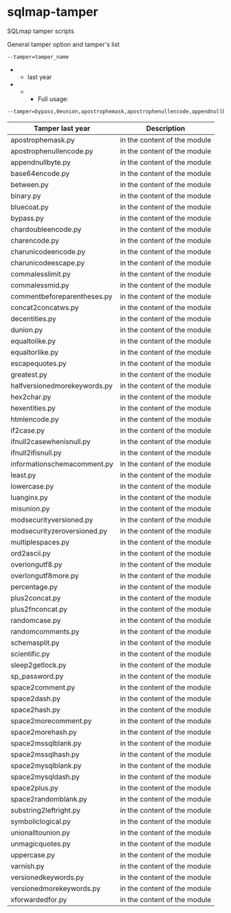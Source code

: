 # sqlmap-tamper
SQLmap tamper scripts 


General tamper option and tamper's list
```
--tamper=tamper_name
```
- - last year
- - - Full usage:

```bash
--tamper=bypass,0eunion,apostrophemask,apostrophenullencode,appendnullbyte,base64encode,between,binary,bluecoat,chardoubleencode,charencode,charunicodeencode,charunicodeescape,commalesslimit,commentbeforeparentheses,concat2concatws,decentities,dunion,equaltolike,equaltorlike,escapequotes,greatest,halfversionedmorekeywords,hex2char,hexentities,htmlencode,if2case,ifnull2casewhenisnull,ifnull2ifisnull,informationschemacomment,least,lowercase,luanginx,misunion,modsecurityversioned,modsecurityzeroversioned,multiplespaces,ord2ascii,overlongutf8,overlongutf8more,percentage,plus2concat,plus2fnconcat,randomcase,randomcomments,schemasplit,scientific,sleep2getlock,sp_password,space2comment,space2dash,space2hash,space2morecomment,space2morehash,space2mssqlblank,space2mssqlhash,space2mysqlblank,space2mysqldash,space2plus,space2randomblank,substring2leftright,symboliclogical,unionalltounion,unmagicquotes,uppercase,varnish,versionedkeywords,versionedmorekeywords,xforwardedfor
```

| Tamper last year | Description |
| --- | --- |
|apostrophemask.py | in the content of the module |
|apostrophenullencode.py | in the content of the module |
|appendnullbyte.py | in the content of the module |
|base64encode.py | in the content of the module |
|between.py | in the content of the module |
|binary.py | in the content of the module |
|bluecoat.py | in the content of the module |
|bypass.py | in the content of the module |
|chardoubleencode.py | in the content of the module |
|charencode.py | in the content of the module |
|charunicodeencode.py | in the content of the module |
|charunicodeescape.py | in the content of the module |
|commalesslimit.py | in the content of the module |
|commalessmid.py | in the content of the module |
|commentbeforeparentheses.py | in the content of the module |
|concat2concatws.py | in the content of the module |
|decentities.py | in the content of the module |
|dunion.py | in the content of the module |
|equaltolike.py | in the content of the module |
|equaltorlike.py | in the content of the module |
|escapequotes.py | in the content of the module |
|greatest.py | in the content of the module |
|halfversionedmorekeywords.py | in the content of the module |
|hex2char.py | in the content of the module |
|hexentities.py | in the content of the module |
|htmlencode.py | in the content of the module |
|if2case.py | in the content of the module |
|ifnull2casewhenisnull.py | in the content of the module |
|ifnull2ifisnull.py | in the content of the module |
|informationschemacomment.py | in the content of the module |
|least.py | in the content of the module |
|lowercase.py | in the content of the module |
|luanginx.py | in the content of the module |
|misunion.py | in the content of the module |
|modsecurityversioned.py | in the content of the module |
|modsecurityzeroversioned.py | in the content of the module |
|multiplespaces.py | in the content of the module |
|ord2ascii.py | in the content of the module |
|overlongutf8.py | in the content of the module |
|overlongutf8more.py | in the content of the module |
|percentage.py | in the content of the module |
|plus2concat.py | in the content of the module |
|plus2fnconcat.py | in the content of the module |
|randomcase.py | in the content of the module |
|randomcomments.py | in the content of the module |
|schemasplit.py | in the content of the module |
|scientific.py | in the content of the module |
|sleep2getlock.py | in the content of the module |
|sp_password.py | in the content of the module |
|space2comment.py | in the content of the module |
|space2dash.py | in the content of the module |
|space2hash.py | in the content of the module |
|space2morecomment.py | in the content of the module |
|space2morehash.py | in the content of the module |
|space2mssqlblank.py | in the content of the module |
|space2mssqlhash.py | in the content of the module | 
|space2mysqlblank.py | in the content of the module |
|space2mysqldash.py | in the content of the module |
|space2plus.py | in the content of the module |
|space2randomblank.py | in the content of the module |
|substring2leftright.py | in the content of the module |
|symboliclogical.py | in the content of the module |
|unionalltounion.py | in the content of the module |
|unmagicquotes.py | in the content of the module |
|uppercase.py | in the content of the module |
|varnish.py | in the content of the module |
|versionedkeywords.py | in the content of the module |
|versionedmorekeywords.py | in the content of the module |
|xforwardedfor.py | in the content of the module |
